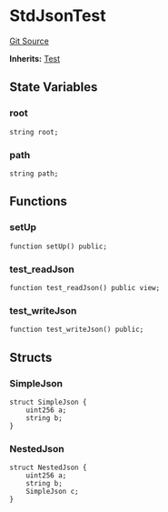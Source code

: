 # StdJsonTest
[Git Source](https://github.com/dustinstacy/boncurs/blob/52a092a7ad60aeeee3132e910b32ca470eb8882d/lib/forge-std/test/StdJson.t.sol)

**Inherits:**
[Test](/lib/forge-std/src/Test.sol/abstract.Test.md)


## State Variables
### root

```solidity
string root;
```


### path

```solidity
string path;
```


## Functions
### setUp


```solidity
function setUp() public;
```

### test_readJson


```solidity
function test_readJson() public view;
```

### test_writeJson


```solidity
function test_writeJson() public;
```

## Structs
### SimpleJson

```solidity
struct SimpleJson {
    uint256 a;
    string b;
}
```

### NestedJson

```solidity
struct NestedJson {
    uint256 a;
    string b;
    SimpleJson c;
}
```

